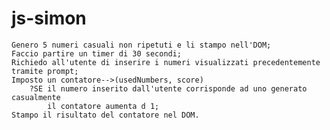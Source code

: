 # js-simon
    Genero 5 numeri casuali non ripetuti e li stampo nell'DOM;
    Faccio partire un timer di 30 secondi;
    Richiedo all'utente di inserire i numeri visualizzati precedentemente tramite prompt;
    Imposto un contatore-->(usedNumbers, score)
        ?SE il numero inserito dall'utente corrisponde ad uno generato casualmente
            il contatore aumenta d 1;
    Stampo il risultato del contatore nel DOM.